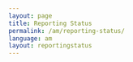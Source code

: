 ```yaml
---
layout: page
title: Reporting Status
permalink: /am/reporting-status/
language: am
layout: reportingstatus
---
```

